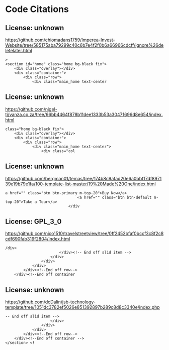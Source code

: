 # Code Citations

## License: unknown
https://github.com/chiomadans1759/Imperea-Invest-Website/tree/585175aba79299c40c6b7e4f2f0b6a66966cdcff/ignore%26deletelater.html

```
>
<section id="home" class="home bg-black fix">
    <div class="overlay"></div>
    <div class="container">
        <div class="row">
            <div class="main_home text-center
```


## License: unknown
https://github.com/nigel-tj/vanza.co.za/tree/66bb4464f878b11dee1333b53a30471696d8e654/index.html

```
class="home bg-black fix">
    <div class="overlay"></div>
    <div class="container">
        <div class="row">
            <div class="main_home text-center">
                <div class="col
```


## License: unknown
https://github.com/bergman01/temas/tree/174b8c9afad20e6a0bbf17df897139e19b79e1fa/100-template-list-master/19%20Made%20One/index.html

```
a href="" class="btn btn-primary m-top-20">Buy Now</a>
                                <a href="" class="btn btn-default m-top-20">Take a Tour</a>
                            </div
```


## License: GPL_3_0
https://github.com/nico1510/travelstreetview/tree/0ff2452bfaf0bccf3c8f2c8cdf690fab319f2804/index.html

```
/div>
                        </div><!-- End off slid item -->
                    </div>
                </div>
            </div>
        </div><!--End off row-->
    </div><!--End off container
```


## License: unknown
https://github.com/dcDalin/jsb-technology-template/tree/1051dc3782ef5026e851392897b289c8d8c3340e/index.php

```
-- End off slid item -->
                    </div>
                </div>
            </div>
        </div><!--End off row-->
    </div><!--End off container -->
</section> <!
```

